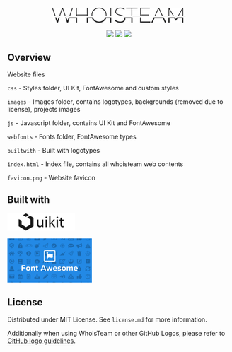 <p align="center"><img width=60% src="https://github.com/whois-team/brand/blob/master/png/whoisteam_black.png"></p>

<p align="center"><a href="https://getuikit.com/"><img src="https://img.shields.io/badge/UI%20Kit-3.0.0%20rc24-blue.svg"></a>  <a href="https://fontawesome.com/"><img src="https://img.shields.io/badge/FontAwesome-5.5.0-blue.svg"></a>  <a href="https://opensource.org/licenses/MIT"><img src="https://img.shields.io/github/license/whois-team/website.svg?style=flat"></a></p>

## Overview

Website files

`css` - Styles folder, UI Kit, FontAwesome and custom styles

`images` - Images folder, contains logotypes, backgrounds (removed due to license), projects images

`js` - Javascript folder, contains UI Kit and FontAwesome

`webfonts` - Fonts folder, FontAwesome types

`builtwith` - Built with logotypes

`index.html` - Index file, contains all whoisteam web contents

`favicon.png` - Website favicon

## Built with

<a href="https://getuikit.com/"><img height=40px src="https://github.com/whois-team/website/blob/master/builtwith/uikit.png"></a>

<a href="https://fontawesome.com/"><img height=100px src="https://github.com/whois-team/website/blob/master/builtwith/fa.png"></a>

## License

Distributed under MIT License. See `license.md` for more information.

Additionally when using WhoisTeam or other GitHub Logos, please refer to [GitHub logo guidelines](https://github.com/logos).
